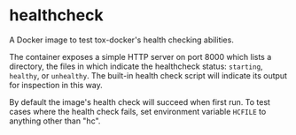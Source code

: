 # healthcheck

A Docker image to test tox-docker's health checking abilities.

The container exposes a simple HTTP server on port 8000 which lists a
directory, the files in which indicate the healthcheck status: `starting`,
`healthy`, or `unhealthy`. The built-in health check script will indicate
its output for inspection in this way.

By default the image's health check will succeed when first run. To test
cases where the health check fails, set environment variable `HCFILE` to
anything other than "hc".
